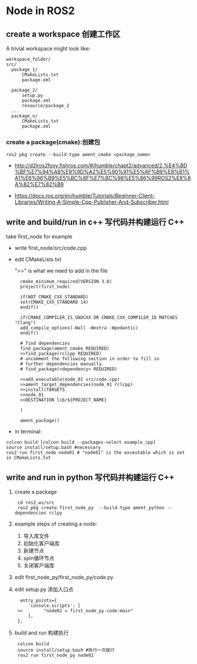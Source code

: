 # Node in ROS2 


## create a workspace 创建工作区
A trivial workspace might look like:

    workspace_folder/
    src/
      package_1/
          CMakeLists.txt
          package.xml

      package_2/
          setup.py
          package.xml
          resource/package_2
      ...
      package_n/
          CMakeLists.txt
          package.xml
### create a package(cmake):创建包

    ros2 pkg create --build-type ament_cmake <package_name>

* <http://d2lros2foxy.fishros.com/#/humble/chapt2/advanced/2.%E4%BD%BF%E7%94%A8%E9%9D%A2%E5%90%91%E5%AF%B9%E8%B1%A1%E6%96%B9%E5%BC%8F%E7%BC%96%E5%86%99ROS2%E8%8A%82%E7%82%B9>

* <https://docs.ros.org/en/humble/Tutorials/Beginner-Client-Libraries/Writing-A-Simple-Cpp-Publisher-And-Subscriber.html>

## write and build/run in c++ 写代码并构建运行 C++
take first_node for example
* write first_node/src/code.cpp

* edit CMakeLists.txt

  ">>" is what we need to add in the file

        cmake_minimum_required(VERSION 3.8)
        project(first_node)

        if(NOT CMAKE_CXX_STANDARD)
        set(CMAKE_CXX_STANDARD 14)
        endif()

        if(CMAKE_COMPILER_IS_GNUCXX OR CMAKE_CXX_COMPILER_ID MATCHES "Clang")
        add_compile_options(-Wall -Wextra -Wpedantic)
        endif()

        # find dependencies
        find_package(ament_cmake REQUIRED)
        >>find_package(rclcpp REQUIRED)
        # uncomment the following section in order to fill in
        # further dependencies manually.
        # find_package(<dependency> REQUIRED)

        >>add_executable(node_01 src/code.cpp)
        >>ament_target_dependencies(node_01 rclcpp)
        >>install(TARGETS
        >>node_01
        >>DESTINATION lib/${PROJECT_NAME}

        )

        ament_package()
* in terminal:
 >>
    colcon build [colcon build --packages-select example_cpp]
    source install/setup.bash #necessary
    ros2 run first_node node01 # "node01" is the exceutable which is set in CMakeLists.txt

## write and run in python 写代码并构建运行 C++

1. create a package

        cd ros2_ws/src
        ros2 pkg create first_node_py  --build-type ament_python --dependencies rclpy 

2. example steps of creating a node:
     1. 导入库文件
     2. 初始化客户端库
     3. 新建节点
     4. spin循环节点
     5. 关闭客户端库 
 
3. edit first_node_py/first_node_py/code.py
4. edit setup.py 添加入口点

         entry_points={
            'console_scripts': [
        >>        "node02 = first_node_py.code:main"
            ],
        }, 
5. build and run 构建执行

        colcon build
        source install/setup.bash #执行一次就行
        ros2 run first_node_py node02

